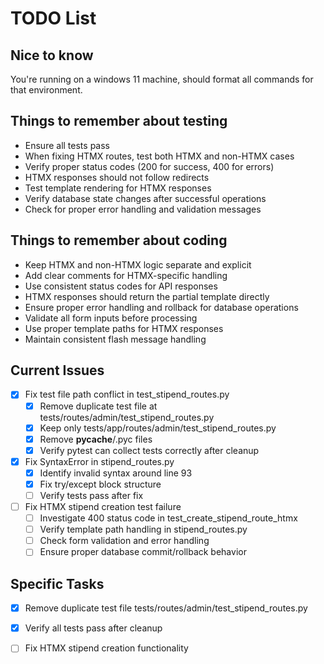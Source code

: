 # TODO List

## Nice to know
You're running on a windows 11 machine, should format all commands for that environment.

## Things to remember about testing
- Ensure all tests pass
- When fixing HTMX routes, test both HTMX and non-HTMX cases
- Verify proper status codes (200 for success, 400 for errors)
- HTMX responses should not follow redirects
- Test template rendering for HTMX responses
- Verify database state changes after successful operations
- Check for proper error handling and validation messages

## Things to remember about coding
- Keep HTMX and non-HTMX logic separate and explicit
- Add clear comments for HTMX-specific handling
- Use consistent status codes for API responses
- HTMX responses should return the partial template directly
- Ensure proper error handling and rollback for database operations
- Validate all form inputs before processing
- Use proper template paths for HTMX responses
- Maintain consistent flash message handling

## Current Issues
- [x] Fix test file path conflict in test_stipend_routes.py
  - [x] Remove duplicate test file at tests/routes/admin/test_stipend_routes.py
  - [x] Keep only tests/app/routes/admin/test_stipend_routes.py
  - [x] Remove __pycache__/.pyc files
  - [x] Verify pytest can collect tests correctly after cleanup
- [x] Fix SyntaxError in stipend_routes.py
  - [x] Identify invalid syntax around line 93
  - [x] Fix try/except block structure
  - [ ] Verify tests pass after fix
- [ ] Fix HTMX stipend creation test failure
  - [ ] Investigate 400 status code in test_create_stipend_route_htmx
  - [ ] Verify template path handling in stipend_routes.py
  - [ ] Check form validation and error handling
  - [ ] Ensure proper database commit/rollback behavior

## Specific Tasks
- [x] Remove duplicate test file tests/routes/admin/test_stipend_routes.py
- [x] Verify all tests pass after cleanup
- [ ] Fix HTMX stipend creation functionality

